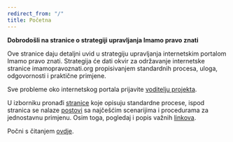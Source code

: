 ```yaml
---
redirect_from: "/"
title: Početna
---
```


**Dobrodošli na stranice o strategiji upravljanja Imamo pravo znati**

Ove stranice daju detaljni uvid u strategiju upravljanja internetskim portalom Imamo pravo znati. Strategija će dati okvir za održavanje internetske stranice imamopravoznati.org propisivanjem standardnih procesa, uloga, odgovornosti i praktične primjene.

Sve probleme oko internetskog portala prijavite [voditelju projekta](https://codeforcroatia.org/projects/zahtjev_za_pravo_na_pristup_informacijama).

U izborniku pronađi [stranice](/pages) koje opisuju standardne procese, ispod stranica se nalaze [postovi](/blog/) sa najčešćim scenarijima i procedurama za jednostavnu primjenu. Osim toga, pogledaj i popis važnih [linkova](/links).

Počni s čitanjem [ovdje](/about).
